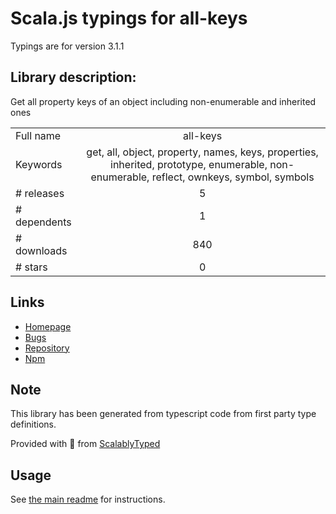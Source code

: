 
# Scala.js typings for all-keys

Typings are for version 3.1.1

## Library description:
Get all property keys of an object including non-enumerable and inherited ones

|                    |                 |
| ------------------ | :-------------: |
| Full name          | all-keys |
| Keywords           | get, all, object, property, names, keys, properties, inherited, prototype, enumerable, non-enumerable, reflect, ownkeys, symbol, symbols |
| # releases         | 5 |
| # dependents       | 1 |
| # downloads        | 840 |
| # stars            | 0 |

## Links
- [Homepage](https://github.com/sindresorhus/all-keys#readme)
- [Bugs](https://github.com/sindresorhus/all-keys/issues)
- [Repository](https://github.com/sindresorhus/all-keys)
- [Npm](https://www.npmjs.com/package/all-keys)
    


## Note
This library has been generated from typescript code from first party type definitions.

Provided with :purple_heart: from [ScalablyTyped](https://github.com/oyvindberg/ScalablyTyped)

## Usage
See [the main readme](../../readme.md) for instructions.


